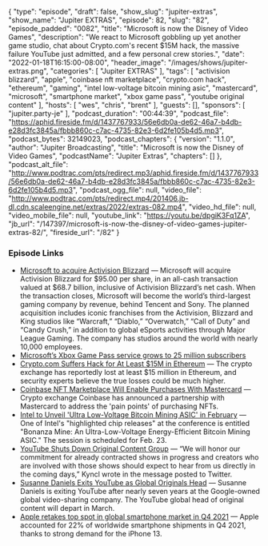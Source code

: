 {
  "type": "episode",
  "draft": false,
  "show_slug": "jupiter-extras",
  "show_name": "Jupiter EXTRAS",
  "episode": 82,
  "slug": "82",
  "episode_padded": "0082",
  "title": "Microsoft is now the Disney of Video Games",
  "description": "We react to Microsoft gobbling up yet another game studio, chat about Crypto.com's recent $15M hack, the massive failure YouTube just admitted, and a few personal crew stories.",
  "date": "2022-01-18T16:15:00-08:00",
  "header_image": "/images/shows/jupiter-extras.png",
  "categories": [
    "Jupiter EXTRAS"
  ],
  "tags": [
    "activision blizzard",
    "apple",
    "coinbase nft marketplace",
    "crypto.com hack",
    "ethereum",
    "gaming",
    "intel low-voltage bitcoin mining asic",
    "mastercard",
    "microsoft",
    "smartphone market",
    "xbox game pass",
    "youtube original content"
  ],
  "hosts": [
    "wes",
    "chris",
    "brent"
  ],
  "guests": [],
  "sponsors": [
    "jupiter.party-je"
  ],
  "podcast_duration": "00:44:39",
  "podcast_file": "https://aphid.fireside.fm/d/1437767933/56e6db0a-de62-46a7-b4db-e28d3fc3845a/fbbb860c-c7ac-4735-82e3-6d2fe105b4d5.mp3",
  "podcast_bytes": 32149023,
  "podcast_chapters": {
    "version": "1.1.0",
    "author": "Jupiter Broadcasting",
    "title": "Microsoft is now the Disney of Video Games",
    "podcastName": "Jupiter Extras",
    "chapters": []
  },
  "podcast_alt_file": "http://www.podtrac.com/pts/redirect.mp3/aphid.fireside.fm/d/1437767933/56e6db0a-de62-46a7-b4db-e28d3fc3845a/fbbb860c-c7ac-4735-82e3-6d2fe105b4d5.mp3",
  "podcast_ogg_file": null,
  "video_file": "http://www.podtrac.com/pts/redirect.mp4/201406.jb-dl.cdn.scaleengine.net/extras/2022/extras-082.mp4",
  "video_hd_file": null,
  "video_mobile_file": null,
  "youtube_link": "https://youtu.be/dpgiK3Fq1ZA",
  "jb_url": "/147397/microsoft-is-now-the-disney-of-video-games-jupiter-extras-82/",
  "fireside_url": "/82"
}


### Episode Links

  * [Microsoft to acquire Activision Blizzard](https://news.microsoft.com/2022/01/18/microsoft-to-acquire-activision-blizzard-to-bring-the-joy-and-community-of-gaming-to-everyone-across-every-device/ "Microsoft to acquire Activision Blizzard") — Microsoft will acquire Activision Blizzard for $95.00 per share, in an all-cash transaction valued at $68.7 billion, inclusive of Activision Blizzard’s net cash. When the transaction closes, Microsoft will become the world’s third-largest gaming company by revenue, behind Tencent and Sony. The planned acquisition includes iconic franchises from the Activision, Blizzard and King studios like “Warcraft,” “Diablo,” “Overwatch,” “Call of Duty” and “Candy Crush,” in addition to global eSports activities through Major League Gaming. The company has studios around the world with nearly 10,000 employees. 
  * [Microsoft’s Xbox Game Pass service grows to 25 million subscribers](https://www.theverge.com/2022/1/18/22406059/xbox-game-pass-subscribers-25-million-microsoft-activision?scrolla=5eb6d68b7fedc32c19ef33b4 "Microsoft’s Xbox Game Pass service grows to 25 million subscribers")
  * [Crypto.com Suffers Hack for At Least $15M in Ethereum](https://decrypt.co/90590/crypto-com-suffers-hack-at-least-15m-ethereum "Crypto.com Suffers Hack for At Least $15M in Ethereum") — The crypto exchange has reportedly lost at least $15 million in Ethereum, and security experts believe the true losses could be much higher.
  * [Coinbase NFT Marketplace Will Enable Purchases With Mastercard](https://decrypt.co/90618/coinbase-nft-marketplace-will-enable-purchases-with-mastercard "Coinbase NFT Marketplace Will Enable Purchases With Mastercard") — Crypto exchange Coinbase has announced a partnership with Mastercard to address the 'pain points' of purchasing NFTs.
  * [Intel to Unveil 'Ultra Low-Voltage Bitcoin Mining ASIC' in February](https://www.coindesk.com/tech/2022/01/18/intel-to-unveil-ultra-low-voltage-bitcoin-mining-asic-in-february/ "Intel to Unveil 'Ultra Low-Voltage Bitcoin Mining ASIC' in February") — One of Intel's "highlighted chip releases" at the conference is entitled "Bonanza Mine: An Ultra-Low-Voltage Energy-Efficient Bitcoin Mining ASIC." The session is scheduled for Feb. 23.
  * [YouTube Shuts Down Original Content Group](https://variety.com/2022/digital/news/youtube-original-content-group-shutdown-1235156299/ "YouTube Shuts Down Original Content Group") — “We will honor our commitment for already contracted shows in progress and creators who are involved with those shows should expect to hear from us directly in the coming days,” Kyncl wrote in the message posted to Twitter.
  * [Susanne Daniels Exits YouTube as Global Originals Head](https://variety.com/2022/tv/news/susanne-daniels-exits-global-originals-head-1235156216/ "Susanne Daniels Exits YouTube as Global Originals Head") — Susanne Daniels is exiting YouTube after nearly seven years at the Google-owned global video-sharing company. The YouTube global head of original content will depart in March.
  * [Apple retakes top spot in global smartphone market in Q4 2021](https://canalys.com/newsroom/canalys-global-smartphone-market-Q4-2021 "Apple retakes top spot in global smartphone market in Q4 2021") — Apple accounted for 22% of worldwide smartphone shipments in Q4 2021, thanks to strong demand for the iPhone 13. 


